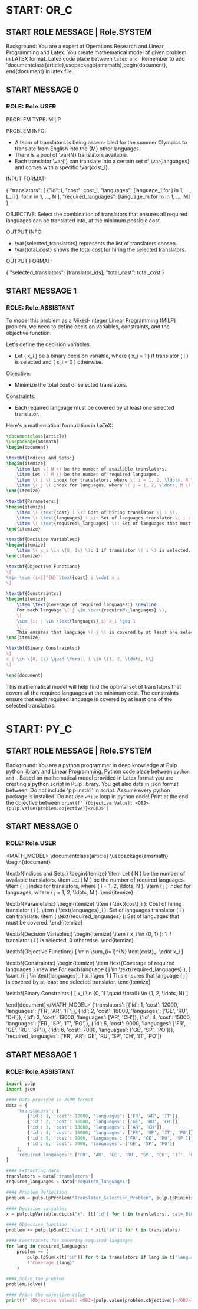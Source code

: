 # START: OR_C 
## START ROLE MESSAGE | Role.SYSTEM 
Background: You are a expert at Operations Research and Linear Programming and Latex. You create mathematical model of given problem in LATEX format. Latex code place between ```latex and ``` Remember to add 'documentclass{article},usepackage{amsmath},begin{document}, end{document} in latex file. 
## START MESSAGE 0 
### ROLE: Role.USER
<DESCRIPTION>
PROBLEM TYPE: MILP

PROBLEM INFO:

- A team of translators is being assem- bled for the summer Olympics to translate from English into the \{M} other languages.
- There is a pool of \var{N} translators available.
- Each translator \var{i} can translate into a certain set of \var{languages} and comes with a specific \var{cost_i}.

INPUT FORMAT: 

{
"translators": [
        {"id": i, 
         "cost": cost_i,
         "languages": [language_j for j in 1, ..., L_i]
        },
        for n in 1, ..., N
    ],
    "required_languages": [language_m for m in 1, ..., M]
}

OBJECTIVE: Select the combination of translators that ensures all required languages can be translated into, at the minimum possible cost.

OUTPUT INFO:

- \var{selected_translators} represents the list of translators chosen.
- \var{total_cost} shows the total cost for hiring the selected translators.

OUTPUT FORMAT:

{
    "selected_translators": [translator_ids],
    "total_cost": total_cost
}
</DESCRIPTION>


## START MESSAGE 1 
### ROLE: Role.ASSISTANT
To model this problem as a Mixed-Integer Linear Programming (MILP) problem, we need to define decision variables, constraints, and the objective function.

Let's define the decision variables:
- Let \( x_i \) be a binary decision variable, where \( x_i = 1 \) if translator \( i \) is selected and \( x_i = 0 \) otherwise.

Objective:
- Minimize the total cost of selected translators.

Constraints:
- Each required language must be covered by at least one selected translator.

Here's a mathematical formulation in LaTeX:

```latex
\documentclass{article}
\usepackage{amsmath}
\begin{document}

\textbf{Indices and Sets:}
\begin{itemize}
    \item Let \( N \) be the number of available translators.
    \item Let \( M \) be the number of required languages.
    \item \( i \) index for translators, where \( i = 1, 2, \ldots, N \).
    \item \( j \) index for languages, where \( j = 1, 2, \ldots, M \).
\end{itemize}

\textbf{Parameters:}
\begin{itemize}
    \item \( \text{cost}_i \): Cost of hiring translator \( i \).
    \item \( \text{languages}_i \): Set of languages translator \( i \) can translate.
    \item \( \text{required\_languages} \): Set of languages that must be covered.
\end{itemize}

\textbf{Decision Variables:}
\begin{itemize}
    \item \( x_i \in \{0, 1\} \): 1 if translator \( i \) is selected, 0 otherwise.
\end{itemize}

\textbf{Objective Function:}
\[
\min \sum_{i=1}^{N} \text{cost}_i \cdot x_i
\]

\textbf{Constraints:}
\begin{itemize}
    \item \text{Coverage of required languages:} \newline
    For each language \( j \in \text{required\_languages} \),
    \[
    \sum_{i: j \in \text{languages}_i} x_i \geq 1
    \]
    This ensures that language \( j \) is covered by at least one selected translator.
\end{itemize}

\textbf{Binary Constraints:}
\[
x_i \in \{0, 1\} \quad \forall i \in \{1, 2, \ldots, N\}
\]

\end{document}
```

This mathematical model will help find the optimal set of translators that covers all the required languages at the minimum cost. The constraints ensure that each required language is covered by at least one of the selected translators.

# START: PY_C 
## START ROLE MESSAGE | Role.SYSTEM 
Background: You are a python programmer in deep knowledge at Pulp python library and Linear Programming. Python code place between ```python and ```. Based on mathematical model provided in Latex format you are creating a python script in Pulp library. You get also data in json format between: <DATA></DATA> Do not include 'pip install' in script. Assume every python package is installed. Do not use `while` loop in python code! Print at the end the objective between <OBJ></OBJ> `print(f' (Objective Value): <OBJ>{pulp.value(problem.objective)}</OBJ>')` 
## START MESSAGE 0 
### ROLE: Role.USER
<MATH_MODEL>
\documentclass{article}
\usepackage{amsmath}
\begin{document}

\textbf{Indices and Sets:}
\begin{itemize}
    \item Let \( N \) be the number of available translators.
    \item Let \( M \) be the number of required languages.
    \item \( i \) index for translators, where \( i = 1, 2, \ldots, N \).
    \item \( j \) index for languages, where \( j = 1, 2, \ldots, M \).
\end{itemize}

\textbf{Parameters:}
\begin{itemize}
    \item \( \text{cost}_i \): Cost of hiring translator \( i \).
    \item \( \text{languages}_i \): Set of languages translator \( i \) can translate.
    \item \( \text{required\_languages} \): Set of languages that must be covered.
\end{itemize}

\textbf{Decision Variables:}
\begin{itemize}
    \item \( x_i \in \{0, 1\} \): 1 if translator \( i \) is selected, 0 otherwise.
\end{itemize}

\textbf{Objective Function:}
\[
\min \sum_{i=1}^{N} \text{cost}_i \cdot x_i
\]

\textbf{Constraints:}
\begin{itemize}
    \item \text{Coverage of required languages:} \newline
    For each language \( j \in \text{required\_languages} \),
    \[
    \sum_{i: j \in \text{languages}_i} x_i \geq 1
    \]
    This ensures that language \( j \) is covered by at least one selected translator.
\end{itemize}

\textbf{Binary Constraints:}
\[
x_i \in \{0, 1\} \quad \forall i \in \{1, 2, \ldots, N\}
\]

\end{document}</MATH_MODEL>
<DATA>
{'translators': [{'id': 1, 'cost': 12000, 'languages': ['FR', 'AR', 'IT']}, {'id': 2, 'cost': 16000, 'languages': ['GE', 'RU', 'CH']}, {'id': 3, 'cost': 13000, 'languages': ['AR', 'CH']}, {'id': 4, 'cost': 15000, 'languages': ['FR', 'SP', 'IT', 'PO']}, {'id': 5, 'cost': 9000, 'languages': ['FR', 'GE', 'RU', 'SP']}, {'id': 6, 'cost': 7000, 'languages': ['GE', 'SP', 'PO']}], 'required_languages': ['FR', 'AR', 'GE', 'RU', 'SP', 'CH', 'IT', 'PO']}</DATA>


## START MESSAGE 1 
### ROLE: Role.ASSISTANT
```python
import pulp
import json

#### Data provided in JSON format
data = {
    'translators': [
        {'id': 1, 'cost': 12000, 'languages': ['FR', 'AR', 'IT']},
        {'id': 2, 'cost': 16000, 'languages': ['GE', 'RU', 'CH']},
        {'id': 3, 'cost': 13000, 'languages': ['AR', 'CH']},
        {'id': 4, 'cost': 15000, 'languages': ['FR', 'SP', 'IT', 'PO']},
        {'id': 5, 'cost': 9000, 'languages': ['FR', 'GE', 'RU', 'SP']},
        {'id': 6, 'cost': 7000, 'languages': ['GE', 'SP', 'PO']}
    ],
    'required_languages': ['FR', 'AR', 'GE', 'RU', 'SP', 'CH', 'IT', 'PO']
}

#### Extracting data
translators = data['translators']
required_languages = data['required_languages']

#### Problem definition
problem = pulp.LpProblem("Translator_Selection_Problem", pulp.LpMinimize)

#### Decision variables
x = pulp.LpVariable.dicts("x", [t['id'] for t in translators], cat='Binary')

#### Objective function
problem += pulp.lpSum(t['cost'] * x[t['id']] for t in translators)

#### Constraints for covering required languages
for lang in required_languages:
    problem += (
        pulp.lpSum(x[t['id']] for t in translators if lang in t['languages']) >= 1,
        f"Coverage_{lang}"
    )

#### Solve the problem
problem.solve()

#### Print the objective value
print(f' (Objective Value): <OBJ>{pulp.value(problem.objective)}</OBJ>')
```


